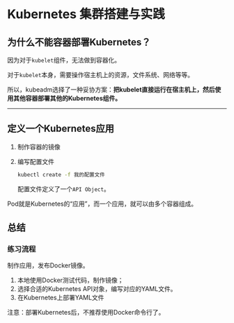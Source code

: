 # Kubernetes 集群搭建与实践


## 为什么不能容器部署Kubernetes？

因为对于`kubelet`组件，无法做到容器化。

对于`kubelet`本身，需要操作宿主机上的资源，文件系统、网络等等。

所以，kubeadm选择了一种妥协方案：**把kubelet直接运行在宿主机上，然后使用其他容器部署其他的Kubernetes组件。**


-----

## 定义一个Kubernetes应用

1. 制作容器的镜像

2. 编写配置文件

   ```bash
   kubectl create -f 我的配置文件
   ```

   配置文件定义了一个`API Object`。
   

Pod就是Kubernetes的“应用”，而一个应用，就可以由多个容器组成。



## 总结

### 练习流程

制作应用，发布Docker镜像。

1. 本地使用Docker测试代码，制作镜像；
2. 选择合适的Kubernetes API对象，编写对应的YAML文件。
3. 在Kubernetes上部署YAML文件

注意：部署Kubernetes后，不推荐使用Docker命令行了。
